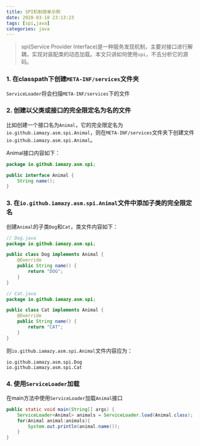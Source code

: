 ```yaml
---
title: SPI机制简单示例
date: 2020-03-18 23:13:23
tags: [spi,java]
categories: java
---
```

> spi(Service Provider Interface)是一种服务发现机制，主要对接口进行解耦，实现对装配类的动态加载。本文只讲如何使用`spi`，不去分析它的源码。


### 1. 在classpath下创建`META-INF/services`文件夹
`ServiceLoader`将会扫描`META-INF/services`下的文件

### 2. 创建以父类或接口的完全限定名为名的文件
比如创建一个接口名为`Animal`，它的完全限定名为`io.github.iamazy.asm.spi.Animal`，则在`META-INF/services`文件夹下创建文件`io.github.iamazy.asm.spi.Animal`。

Animal接口内容如下：
```java
package io.github.iamazy.asm.spi;

public interface Animal {
    String name();
}
```

### 3. 在`io.github.iamazy.asm.spi.Animal`文件中添加子类的完全限定名
创建`Animal`的子类`Dog`和`Cat`，类文件内容如下：
```java
// Dog.java
package io.github.iamazy.asm.spi;

public class Dog implements Animal {
    @Override
    public String name() {
        return "DOG";
    }
}

// Cat.java
package io.github.iamazy.asm.spi;

public class Cat implements Animal {
    @Override
    public String name() {
        return "CAT";
    }
}
```
则`io.github.iamazy.asm.spi.Animal`文件内容应为：
```
io.github.iamazy.asm.spi.Dog
io.github.iamazy.asm.spi.Cat
```

### 4. 使用`ServiceLoader`加载
在main方法中使用`ServiceLoader`加载`Animal`接口
```java
public static void main(String[] args) {
    ServiceLoader<Animal> animals = ServiceLoader.load(Animal.class);
    for(Animal animal:animals){
        System.out.println(animal.name());
    }
}
```


